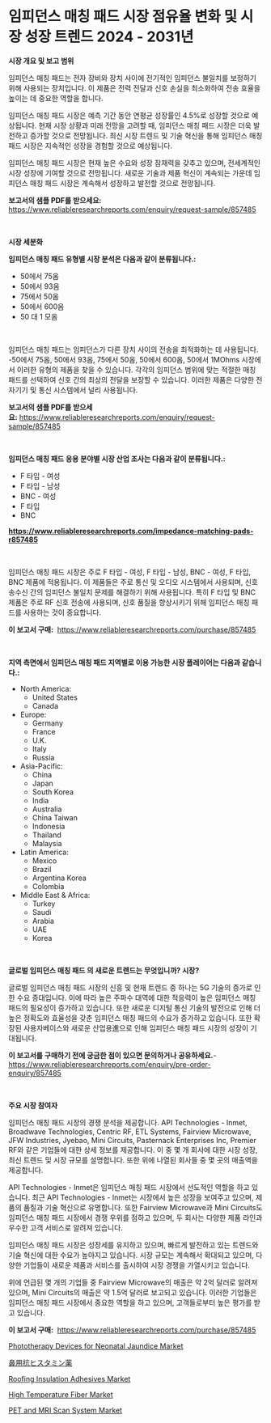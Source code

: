 <p><h1>임피던스 매칭 패드 시장 점유율 변화 및 시장 성장 트렌드 2024 - 2031년</h1></p><p><strong>시장 개요 및 보고 범위</strong></p>
<p><p>임피던스 매칭 패드는 전자 장비와 장치 사이에 전기적인 임피던스 불일치를 보정하기 위해 사용되는 장치입니다. 이 제품은 전력 전달과 신호 손실을 최소화하여 전송 효율을 높이는 데 중요한 역할을 합니다.</p><p>임피던스 매칭 패드 시장은 예측 기간 동안 연평균 성장률인 4.5%로 성장할 것으로 예상됩니다. 현재 시장 상황과 미래 전망을 고려할 때, 임피던스 매칭 패드 시장은 더욱 발전하고 증가할 것으로 전망됩니다. 최신 시장 트렌드 및 기술 혁신을 통해 임피던스 매칭 패드 시장은 지속적인 성장을 경험할 것으로 예상됩니다.</p><p>임피던스 매칭 패드 시장은 현재 높은 수요와 성장 잠재력을 갖추고 있으며, 전세계적인 시장 성장에 기여할 것으로 전망됩니다. 새로운 기술과 제품 혁신이 계속되는 가운데 임피던스 매칭 패드 시장은 계속해서 성장하고 발전할 것으로 전망됩니다.</p></p>
<p><strong>보고서의 샘플 PDF를 받으세요:</strong> <a href="https://www.reliableresearchreports.com/enquiry/request-sample/857485">https://www.reliableresearchreports.com/enquiry/request-sample/857485</a></p>
<p>&nbsp;</p>
<p><strong>시장 세분화</strong></p>
<p><strong>임피던스 매칭 패드 유형별 시장 분석은 다음과 같이 분류됩니다.:</strong></p>
<p><ul><li>50에서 75옴</li><li>50에서 93옴</li><li>75에서 50옴</li><li>50에서 600옴</li><li>50 대 1 모옴</li></ul></p>
<p>&nbsp;</p>
<p><p>임피던스 매칭 패드는 임피던스가 다른 장치 사이의 전송을 최적화하는 데 사용됩니다. -50에서 75옴, 50에서 93옴, 75에서 50옴, 50에서 600옴, 50에서 1MOhms 시장에서 이러한 유형의 제품을 찾을 수 있습니다. 각각의 임피던스 범위에 맞는 적절한 매칭 패드를 선택하여 신호 간의 최상의 전달을 보장할 수 있습니다. 이러한 제품은 다양한 전자기기 및 통신 시스템에서 널리 사용됩니다.</p></p>
<p><strong>보고서의 샘플 PDF를 받으세요:</strong>&nbsp;<a href="https://www.reliableresearchreports.com/enquiry/request-sample/857485">https://www.reliableresearchreports.com/enquiry/request-sample/857485</a></p>
<p>&nbsp;</p>
<p><strong> 임피던스 매칭 패드 응용 분야별 시장 산업 조사는 다음과 같이 분류됩니다.:</strong></p>
<p><ul><li>F 타입 - 여성</li><li>F 타입 - 남성</li><li>BNC - 여성</li><li>F 타입</li><li>BNC</li></ul></p>
<p><strong><a href="https://www.reliableresearchreports.com/impedance-matching-pads-r857485">https://www.reliableresearchreports.com/impedance-matching-pads-r857485</a></strong></p>
<p>&nbsp;</p>
<p><p>임피던스 매칭 패드 시장은 주로 F 타입 - 여성, F 타입 - 남성, BNC - 여성, F 타입, BNC 제품에 적용됩니다. 이 제품들은 주로 통신 및 오디오 시스템에서 사용되며, 신호 송수신 간의 임피던스 불일치 문제를 해결하기 위해 사용됩니다. 특히 F 타입 및 BNC 제품은 주로 RF 신호 전송에 사용되며, 신호 품질을 향상시키기 위해 임피던스 매칭 패드를 사용하는 것이 중요합니다.</p></p>
<p><strong>이 보고서 구매:</strong>&nbsp; <a href="https://www.reliableresearchreports.com/purchase/857485">https://www.reliableresearchreports.com/purchase/857485</a></p>
<p>&nbsp;</p>
<p><strong>지역 측면에서 임피던스 매칭 패드 지역별로 이용 가능한 시장 플레이어는 다음과 같습니다.:</strong></p>
<p><ul>
    <li>
        North America:
        <ul>
            <li>United States</li>
            <li>Canada</li>
        </ul>
    </li>
    <li>
        Europe:
        <ul>
            <li>Germany</li>
            <li>France</li>
            <li>U.K.</li>
            <li>Italy</li>
            <li>Russia</li>
        </ul>
    </li>
    <li>
        Asia-Pacific:
        <ul>
            <li>China</li>
            <li>Japan</li>
            <li>South Korea</li>
            <li>India</li>
            <li>Australia</li>
            <li>China Taiwan</li>
            <li>Indonesia</li>
            <li>Thailand</li>
            <li>Malaysia</li>
        </ul>
    </li>
    <li>
        Latin America:
        <ul>
            <li>Mexico</li>
            <li>Brazil</li>
            <li>Argentina Korea</li>
            <li>Colombia</li>
        </ul>
    </li>
    <li>
        Middle East & Africa:
        <ul>
            <li>Turkey</li>
            <li>Saudi</li>
            <li>Arabia</li>
            <li>UAE</li>
            <li>Korea</li>
        </ul>
    </li>
    </ul></p>
<p>&nbsp;</p>
<p><strong>글로벌 임피던스 매칭 패드 의 새로운 트렌드는 무엇입니까? 시장?</strong></p>
<p><p>글로벌 임피던스 매칭 패드 시장의 신흥 및 현재 트렌드 중 하나는 5G 기술의 증가로 인한 수요 증대입니다. 이에 따라 높은 주파수 대역에 대한 적응력이 높은 임피던스 매칭 패드의 필요성이 증가하고 있습니다. 또한 새로운 디지털 통신 기술의 발전으로 인해 더 높은 정확도와 효율성을 갖춘 임피던스 매칭 패드의 수요가 증가하고 있습니다. 또한 확장된 사용자베이스와 새로운 산업용進으로 인해 임피던스 매칭 패드 시장의 성장이 기대됩니다.</p></p>
<p><strong>이 보고서를 구매하기 전에 궁금한 점이 있으면 문의하거나 공유하세요.</strong>- <a href="https://www.reliableresearchreports.com/enquiry/pre-order-enquiry/857485">https://www.reliableresearchreports.com/enquiry/pre-order-enquiry/857485</a></p>
<p>&nbsp;</p>
<p><strong>주요 시장 참여자</strong></p>
<p><p>임피던스 매칭 패드 시장의 경쟁 분석을 제공합니다. API Technologies - Inmet, Broadwave Technologies, Centric RF, ETL Systems, Fairview Microwave, JFW Industries, Jyebao, Mini Circuits, Pasternack Enterprises Inc, Premier RF와 같은 기업들에 대한 상세 정보를 제공합니다. 이 중 몇 개 회사에 대한 시장 성장, 최신 트렌드 및 시장 규모를 설명합니다. 또한 위에 나열된 회사들 중 몇 곳의 매출액을 제공합니다.</p><p>API Technologies - Inmet은 임피던스 매칭 패드 시장에서 선도적인 역할을 하고 있습니다. 최근 API Technologies - Inmet는 시장에서 높은 성장을 보여주고 있으며, 제품의 품질과 기술 혁신으로 유명합니다. 또한 Fairview Microwave과 Mini Circuits도 임피던스 매칭 패드 시장에서 경쟁 우위를 점하고 있으며, 두 회사는 다양한 제품 라인과 우수한 고객 서비스로 알려져 있습니다.</p><p>임피던스 매칭 패드 시장은 성장세를 유지하고 있으며, 빠르게 발전하고 있는 트렌드와 기술 혁신에 대한 수요가 높아지고 있습니다. 시장 규모는 계속해서 확대되고 있으며, 다양한 기업들이 새로운 제품과 서비스를 출시하여 시장 경쟁을 가열시키고 있습니다.</p><p>위에 언급된 몇 개의 기업들 중 Fairview Microwave의 매출은 약 2억 달러로 알려져 있으며, Mini Circuits의 매출은 약 1.5억 달러로 보고되고 있습니다. 이러한 기업들은 임피던스 매칭 패드 시장에서 중요한 역할을 하고 있으며, 고객들로부터 높은 평가를 받고 있습니다.</p></p>
<p><strong>이 보고서 구매:</strong>&nbsp;&nbsp;<a href="https://www.reliableresearchreports.com/purchase/857485">https://www.reliableresearchreports.com/purchase/857485</a></p>
<p><p><a href="https://github.com/lataunyatinikmelvin59ilbd0dv/Market-Research-Report-List-2/blob/main/phototherapy-devices-for-neonatal-jaundice-market.md">Phototherapy Devices for Neonatal Jaundice Market</a></p><p><a href="https://medium.com/@attyourniture/%E9%BC%BB%E3%82%A2%E3%83%AC%E3%83%AB%E3%82%AE%E3%83%BC%E8%96%AC%E5%B8%82%E5%A0%B4%E3%81%AF-%E5%B8%82%E5%A0%B4%E3%82%B7%E3%82%A7%E3%82%A2-%E5%B8%82%E5%A0%B4%E3%83%88%E3%83%AC%E3%83%B3%E3%83%89-%E5%B8%82%E5%A0%B4%E6%88%90%E9%95%B7%E3%81%AB%E9%96%A2%E3%81%99%E3%82%8B%E6%83%85%E5%A0%B1%E3%82%92%E6%8F%90%E4%BE%9B%E3%81%97%E3%81%A6%E3%81%84%E3%81%BE%E3%81%99-eb623dc80555">鼻用抗ヒスタミン薬</a></p><p><a href="https://www.linkedin.com/pulse/roofing-insulation-adhesives-market-size-growth-outlook-from-bhobe?trackingId=NGB9zRIb0oC5Zjz8U4XIAw%3D%3D">Roofing Insulation Adhesives Market</a></p><p><a href="https://www.linkedin.com/pulse/high-temperature-fiber-market-size-share-global-analysis-d9ple?trackingId=G8uG3MOgZwj9jghfKOmLNQ%3D%3D">High Temperature Fiber Market</a></p><p><a href="https://github.com/pgtimber/Market-Research-Report-List-2/blob/main/pet-and-mri-scan-system-market.md">PET and MRI Scan System Market</a></p></p>